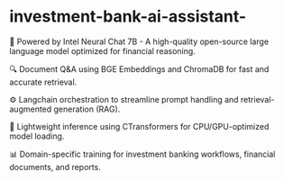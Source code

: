 # investment-bank-ai-assistant-
🧠 Powered by Intel Neural Chat 7B - A high-quality open-source large language model optimized for financial reasoning.

🔍 Document Q&A using BGE Embeddings and ChromaDB for fast and accurate retrieval.

⚙️ Langchain orchestration to streamline prompt handling and retrieval-augmented generation (RAG).

🧩 Lightweight inference using CTransformers for CPU/GPU-optimized model loading.

📊 Domain-specific training for investment banking workflows, financial documents, and reports.
